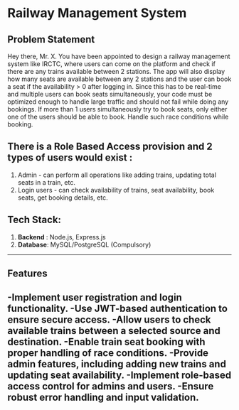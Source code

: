 # Railway Management System

## Problem Statement

Hey there, Mr. X. You have been appointed to design a railway management system like IRCTC, where users can come on the platform and
check if there are any trains available between 2 stations.
The app will also display how many seats are available between any 2 stations and the user can book a seat if the availability > 0 after
logging in. Since this has to be real-time and multiple users can book seats simultaneously, your code must be optimized enough to handle
large traffic and should not fail while doing any bookings.
If more than 1 users simultaneously try to book seats, only either one of the users should be able to book. Handle such race conditions while booking.

## There is a Role Based Access provision and 2 types of users would exist :
1. Admin - can perform all operations like adding trains, updating total seats in a train, etc.
2. Login users - can check availability of trains, seat availability, book seats, get booking details, etc.
## Tech Stack:
1. **Backend** : Node.js, Express.js
2. **Database**: MySQL/PostgreSQL (Compulsory)
---

## Features

-Implement user registration and login functionality.
-Use JWT-based authentication to ensure secure access.
-Allow users to check available trains between a selected source and destination.
-Enable train seat booking with proper handling of race conditions.
-Provide admin features, including adding new trains and updating seat availability.
-Implement role-based access control for admins and users.
-Ensure robust error handling and input validation.
---


